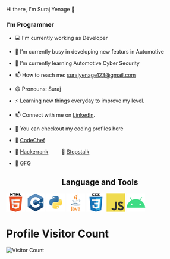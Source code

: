  Hi there, I'm Suraj Yenage 👋
 
 <h3>I'm  Programmer </h3>
 
- 💻 I'm currently working as Developer
- 🔭 I’m currently busy in developing new featurs in Automotive
- 🌱 I’m currently learning Automotive Cyber Security 
- 📫 How to reach me: surajyenage123@gmail.com
- 😄 Pronouns: Suraj
- ⚡ Learning new things everyday to improve my level.

- 📫 Connect with me on [LinkedIn][3].
- :gem: You can checkout my coding profiles here
- :beginner: [CodeChef][6] 
- :beginner: [Hackerrank][7]  &ensp; &ensp;  :beginner: [Stopstalk][8] 
- :beginner: [GFG][9]   &ensp; &ensp; &ensp; &ensp; &ensp;&ensp;&ensp; 

<h2 align='center'>Language and Tools</h2>
<p>
<img height="50" width="50" src="https://raw.githubusercontent.com/github/explore/80688e429a7d4ef2fca1e82350fe8e3517d3494d/topics/html/html.png" />
<img height="50" width="50" src="https://raw.githubusercontent.com/github/explore/80688e429a7d4ef2fca1e82350fe8e3517d3494d/topics/cpp/cpp.png"/>
 <img height="50" width="50" src="https://raw.githubusercontent.com/github/explore/80688e429a7d4ef2fca1e82350fe8e3517d3494d/topics/python/python.png"/>
 <img height="50" width="50" src="https://raw.githubusercontent.com/github/explore/80688e429a7d4ef2fca1e82350fe8e3517d3494d/topics/java/java.png"/>
 <img height="50" width="50" src="https://raw.githubusercontent.com/github/explore/80688e429a7d4ef2fca1e82350fe8e3517d3494d/topics/css/css.png"/>
 <img height="50" width="50" src="https://raw.githubusercontent.com/github/explore/80688e429a7d4ef2fca1e82350fe8e3517d3494d/topics/javascript/javascript.png"/>
  <img height="50" width="50" src="https://raw.githubusercontent.com/github/explore/80688e429a7d4ef2fca1e82350fe8e3517d3494d/topics/android/android.png"/>
</p>

[1]: https://twitter.com/SurajYenage
[3]: https://www.linkedin.com/in/surajyenage46/
[6]: https://www.codechef.com/users/arceus_46
[7]: https://www.hackerrank.com/__arceus__?hr_r=1
[8]: https://www.stopstalk.com/user/profile/arceus
[9]: https://auth.geeksforgeeks.org/user/yenage11807774/practice/
#                                                            Profile Visitor Count
![Visitor Count](https://profile-counter.glitch.me/{SurajYenage46}/count.svg)
